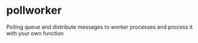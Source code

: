 # pollworker
Polling queue and distribute messages to worker processes and process it with your own function

